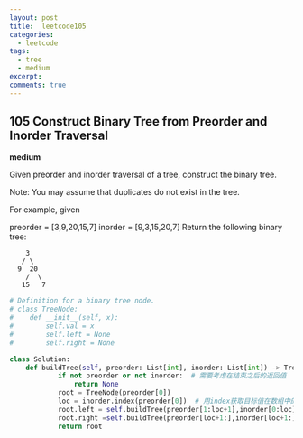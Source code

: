 ```yaml
---
layout: post
title:  leetcode105
categories: 
  - leetcode
tags:
  - tree
  - medium
excerpt: 
comments: true
---
```

## 105 Construct Binary Tree from Preorder and Inorder Traversal

**medium**

Given preorder and inorder traversal of a tree, construct the binary tree.

Note:
You may assume that duplicates do not exist in the tree.

For example, given

preorder = [3,9,20,15,7]
inorder = [9,3,15,20,7]
Return the following binary tree:

```
    3
   / \
  9  20
    /  \
   15   7

```

```python
# Definition for a binary tree node.
# class TreeNode:
#    def __init__(self, x):
#        self.val = x
#        self.left = None
#        self.right = None

class Solution:
    def buildTree(self, preorder: List[int], inorder: List[int]) -> TreeNode:
            if not preorder or not inorder:  # 需要考虑在结束之后的返回值
                return None
            root = TreeNode(preorder[0])            
            loc = inorder.index(preorder[0])  # 用index获取目标值在数组中的位置
            root.left = self.buildTree(preorder[1:loc+1],inorder[0:loc]) # 调用自身函数需先加self
            root.right =self.buildTree(preorder[loc+1:],inorder[loc+1:])
            return root
```

